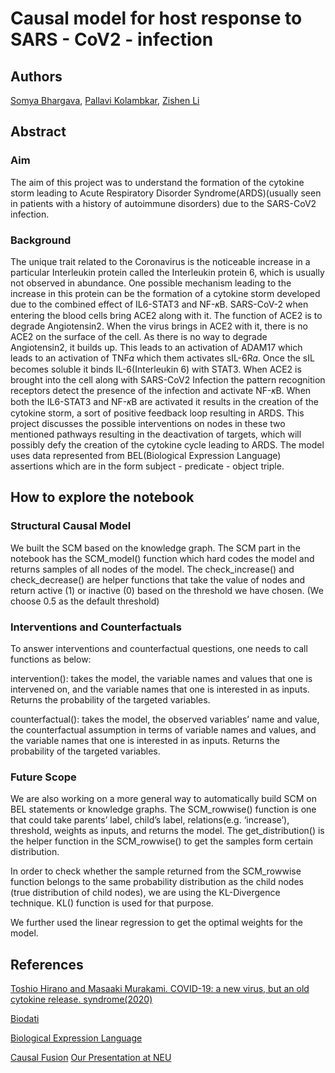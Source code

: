 # Causal model for host response to SARS - CoV2 - infection
## Authors
[Somya Bhargava](https://www.linkedin.com/in/somya-bhargava/), [Pallavi Kolambkar](https://towardsdatascience.com), [Zishen Li](https://www.linkedin.com/in/zishen-li/)
## Abstract
### Aim
The aim of this project was to understand the formation of the cytokine storm leading to Acute Respiratory Disorder Syndrome(ARDS)(usually seen in patients with a history of autoimmune disorders) due to the SARS-CoV2 infection. 

### Background
The unique trait related to the Coronavirus is the noticeable increase in a particular Interleukin protein called the Interleukin protein 6, which is usually not observed in abundance. One possible mechanism leading to the increase in this protein can be the formation of a cytokine storm developed due to the combined effect of IL6-STAT3 and NF-𝜅B. SARS-CoV-2 when entering the blood cells bring ACE2 along with it. The function of ACE2 is to degrade Angiotensin2. When the virus brings in ACE2 with it, there is no ACE2 on the surface of the cell. As there is no way to degrade Angiotensin2, it builds up. This leads to an activation of ADAM17 which leads to an activation of TNF𝛼 which them activates sIL-6R𝛼. Once the sIL becomes soluble it binds IL-6(Interleukin 6) with STAT3. When ACE2 is brought into the cell along with SARS-CoV2 Infection the pattern recognition receptors detect the presence of the infection and activate NF-𝜅B. When both the IL6-STAT3 and NF-𝜅B are activated it results in the creation of the cytokine storm, a sort of positive feedback loop resulting in ARDS. 
This project discusses the possible interventions on nodes in these two mentioned pathways resulting in the deactivation of targets, which will possibly defy the creation of the cytokine cycle leading to ARDS. 
The model uses data represented from BEL(Biological Expression Language) assertions which are in the form subject - predicate - object triple.

## How to explore the notebook
### Structural Causal Model
We built the SCM based on the knowledge graph. 
The SCM part in the notebook has the SCM_model() function which hard codes the model and returns samples of all nodes of the model.
The check_increase() and check_decrease() are helper functions that take the value of nodes and return active (1) or inactive (0) based on the threshold we have chosen. (We choose 0.5 as the default threshold)

### Interventions and Counterfactuals
To answer interventions and counterfactual questions, one needs to call functions as below:
 
intervention(): takes the model, the variable names and values that one is intervened on, and the variable names that one is interested in as inputs. Returns the probability of the targeted variables.
 
counterfactual(): takes the model, the observed variables’ name and value, the counterfactual assumption in terms of variable names and values, and the variable names that one is interested in as inputs. Returns the probability of the targeted variables.

### Future Scope
We are also working on a more general way to automatically build SCM on BEL statements or knowledge graphs. The SCM_rowwise() function is one that could take parents’ label, child’s label, relations(e.g. ‘increase’), threshold, weights as inputs, and returns the model. The get_distribution() is the helper function in the SCM_rowwise() to get the samples form certain distribution.
 
In order to check whether the sample returned from the SCM_rowwise function belongs to the same probability distribution as the child nodes (true distribution of child nodes), we are using the KL-Divergence technique. KL() function is used for that purpose.  
 
We further used the linear regression to get the optimal weights for the model.

## References
[Toshio Hirano and Masaaki Murakami. COVID-19: a new virus, but an old cytokine release. syndrome(2020)](https://doi.org/10.1016/j.immuni.2020.04.003)

[Biodati](https://studio.covid19.biodati.com/)

[Biological Expression Language](https://language.bel.bio/)

[Causal Fusion](https://causalfusion.net/)
[Our Presentation at NEU](https://docs.google.com/presentation/d/1o0RtEY4umcfRX9yRsr65RiOHFUfljasApcyD0ZYxWK4/edit?usp=sharing)




